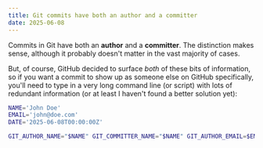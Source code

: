 ```yaml
---
title: Git commits have both an author and a committer
date: 2025-06-08
---
```

Commits in Git have both an **author** and a **committer**. The distinction makes sense, although it probably doesn't matter in the vast majority of cases.

But, of course, GitHub decided to surface *both* of these bits of information, so if you want a commit to show up as someone else on GitHub specifically, you'll need to type in a very long command line (or script) with lots of redundant information (or at least I haven't found a better solution yet):

```sh
NAME='John Doe'
EMAIL='john@doe.com'
DATE='2025-06-08T00:00:00Z'

GIT_AUTHOR_NAME="$NAME" GIT_COMMITTER_NAME="$NAME" GIT_AUTHOR_EMAIL=$EMAIL GIT_COMMITTER_EMAIL=$EMAIL GIT_AUTHOR_DATE=$DATE GIT_COMMITTER_DATE=$DATE git commit -m 'Excellent commit description'
```

